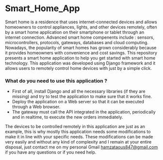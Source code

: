 # Smart_Home_App
Smart home is a residence that uses internet-connected devices and allows homeowners to control appliances, lights, and other devices remotely, often by a smart home application on their smartphone or tablet through an internet connection. Advanced smart home compenents include : sensors, microcontrollers, protocols, gateways, databases and cloud computing. Nowadays, the popularity of smart homes has grown considerably because it provides homeowners with convenience and cost savings. This repository presents a smart home application to help you get started with smart home technology. This application was developed using Django framework and it allows users to remotely control home devices with just by a simple click. 
### What do you need to use this application ?
- First of all, install Django and all the necessary libraries (if they are missing) and try to test the application to make sure that it works fine.
- Deploy the application on a Web server so that it can be executed through a Web browser.
- The gateway must call the API integrated in the application, periodically and in realtime, to execute the new orders immediately.    

The devices to be controlled remotely in this application are just as an example, this is why mostly this application needs some modifications to make it in line with your specific needs. These modifications can be made very easily and without any kind of complexity and I remain at your entire disposal, just contact me on my personal Gmail hamzataous847@gmail.com if you have any questions or if you need help. 
